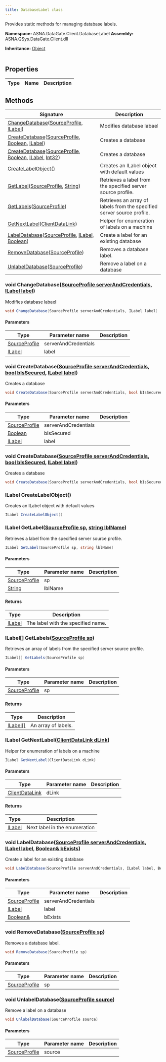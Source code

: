 ```yaml
---
title: DatabaseLabel class
---
```


Provides static methods for managing database labels.

**Namespace:** ASNA.DataGate.Client.DatabaseLabel
**Assembly:** ASNA.QSys.DataGate.Client.dll

**Inheritance:** [Object](https://docs.microsoft.com/en-us/dotnet/api/system.object)
<br>
<br>

## Properties

| Type | Name | Description
| --- | --- | --- 

## Methods

| Signature | Description |
| --- | --- |
| [ChangeDatabase](#void-changedatabasesourceprofile-serverandcredentials-ilabel-label)([SourceProfile](/reference/datagate/datagate-providers/source-profile.html), [ILabel](/reference/datagate/datagate-client/i-label.html)) | Modifies database labael
| [CreateDatabase](#void-createdatabasesourceprofile-serverandcredentials-bool-bissecured-ilabel-label)([SourceProfile](/reference/datagate/datagate-providers/source-profile.html), [Boolean](https://docs.microsoft.com/en-us/dotnet/api/system.boolean), [ILabel](/reference/datagate/datagate-client/i-label.html)) | Creates a database
| [CreateDatabase](#void-createdatabasesourceprofile-serverandcredentials-bool-bissecured-ilabel-label)([SourceProfile](/reference/datagate/datagate-providers/source-profile.html), [Boolean](https://docs.microsoft.com/en-us/dotnet/api/system.boolean), [ILabel](/reference/datagate/datagate-client/i-label.html), [Int32](https://docs.microsoft.com/en-us/dotnet/api/system.int32)) | Creates a database
| [CreateLabelObject()](#ilabel-createlabelobject) | Creates an ILabel object with default values
| [GetLabel](#ilabel-getlabelsourceprofile-sp-string-lblname)([SourceProfile](/reference/datagate/datagate-providers/source-profile.html), [String](https://docs.microsoft.com/en-us/dotnet/api/system.string)) | Retrieves a label from the specified server source profile.
| [GetLabels](#ilabel--getlabelssourceprofile-sp)([SourceProfile](/reference/datagate/datagate-providers/source-profile.html)) | Retrieves an array of labels from the specified server source profile.
| [GetNextLabel](#ilabel-getnextlabelclientdatalink-dlink)([ClientDataLink](/reference/datagate/datagate-data-link/client-data-link.html)) | Helper for enumeration of labels on a machine
| [LabelDatabase](#void-labeldatabasesourceprofile-serverandcredentials-ilabel-label-boolean-bexists)([SourceProfile](/reference/datagate/datagate-providers/source-profile.html), [ILabel](/reference/datagate/datagate-client/i-label.html), [Boolean](https://docs.microsoft.com/en-us/dotnet/api/system.boolean)) | Create a label for an existing database
| [RemoveDatabase](#void-removedatabasesourceprofile-sp)([SourceProfile](/reference/datagate/datagate-providers/source-profile.html)) | Removes a database label.
| [UnlabelDatabase](#void-unlabeldatabasesourceprofile-source)([SourceProfile](/reference/datagate/datagate-providers/source-profile.html)) | Remove a label on a database

### void ChangeDatabase([SourceProfile serverAndCredentials](/reference/datagate/datagate-providers/source-profile.html), [ILabel label](/reference/datagate/datagate-client/i-label.html))

Modifies database labael

```cs
void ChangeDatabase(SourceProfile serverAndCredentials, ILabel label)
```

#### Parameters

| Type | Parameter name | Description
| --- | --- | ---
| [SourceProfile](/reference/datagate/datagate-providers/source-profile.html) | serverAndCredentials | 
| [ILabel](/reference/datagate/datagate-client/i-label.html) | label | 

### void CreateDatabase([SourceProfile serverAndCredentials](/reference/datagate/datagate-providers/source-profile.html), [bool bIsSecured](https://docs.microsoft.com/en-us/dotnet/api/system.boolean), [ILabel label](/reference/datagate/datagate-client/i-label.html))

Creates a database

```cs
void CreateDatabase(SourceProfile serverAndCredentials, bool bIsSecured, ILabel label)
```

#### Parameters

| Type | Parameter name | Description
| --- | --- | ---
| [SourceProfile](/reference/datagate/datagate-providers/source-profile.html) | serverAndCredentials | 
| [Boolean](https://docs.microsoft.com/en-us/dotnet/api/system.boolean) | bIsSecured | 
| [ILabel](/reference/datagate/datagate-client/i-label.html) | label | 

### void CreateDatabase([SourceProfile serverAndCredentials](/reference/datagate/datagate-providers/source-profile.html), [bool bIsSecured](https://docs.microsoft.com/en-us/dotnet/api/system.boolean), [ILabel label](/reference/datagate/datagate-client/i-label.html))

Creates a database

```cs
void CreateDatabase(SourceProfile serverAndCredentials, bool bIsSecured, ILabel label)
```

### ILabel CreateLabelObject()

Creates an ILabel object with default values

```cs
ILabel CreateLabelObject()
```

### ILabel GetLabel([SourceProfile sp](/reference/datagate/datagate-providers/source-profile.html), [string lblName](https://learn.microsoft.com/en-us/dotnet/api/system.string?view=net-8.0))

Retrieves a label from the specified server source profile.

```cs
ILabel GetLabel(SourceProfile sp, string lblName)
```

#### Parameters

| Type | Parameter name | Description
| --- | --- | ---
| [SourceProfile](/reference/datagate/datagate-providers/source-profile.html) | sp | 
| [String](https://docs.microsoft.com/en-us/dotnet/api/system.string) | lblName | 

#### Returns

| Type | Description
| --- | ---
| [ILabel](/reference/datagate/datagate-client/i-label.html) | The label with the specified name.

### ILabel[] GetLabels([SourceProfile sp](/reference/datagate/datagate-providers/source-profile.html))

Retrieves an array of labels from the specified server source profile.

```cs
ILabel[] GetLabels(SourceProfile sp)
```

#### Parameters

| Type | Parameter name | Description
| --- | --- | ---
| [SourceProfile](/reference/datagate/datagate-providers/source-profile.html) | sp | 

#### Returns

| Type | Description
| --- | ---
| [ILabel\[\]](/reference/datagate/datagate-client/i-label.html) | An array of labels.

### ILabel GetNextLabel([ClientDataLink dLink](/reference/datagate/datagate-data-link/client-data-link.html))

Helper for enumeration of labels on a machine

```cs
ILabel GetNextLabel(ClientDataLink dLink)
```

#### Parameters

| Type | Parameter name | Description
| --- | --- | ---
| [ClientDataLink](/reference/datagate/datagate-data-link/client-data-link.html) | dLink | 

#### Returns

| Type | Description
| --- | ---
| [ILabel](/reference/datagate/datagate-client/i-label.html) | Next label in the enumeration

### void LabelDatabase([SourceProfile serverAndCredentials](/reference/datagate/datagate-providers/source-profile.html), [ILabel label](/reference/datagate/datagate-client/i-label.html), [Boolean& bExists](https://docs.microsoft.com/en-us/dotnet/api/system.boolean))

Create a label for an existing database

```cs
void LabelDatabase(SourceProfile serverAndCredentials, ILabel label, Boolean& bExists)
```

#### Parameters

| Type | Parameter name | Description
| --- | --- | ---
| [SourceProfile](/reference/datagate/datagate-providers/source-profile.html) | serverAndCredentials | 
| [ILabel](/reference/datagate/datagate-client/i-label.html) | label | 
| [Boolean&](https://docs.microsoft.com/en-us/dotnet/api/system.boolean) | bExists | 

### void RemoveDatabase([SourceProfile sp](/reference/datagate/datagate-providers/source-profile.html))

Removes a database label.

```cs
void RemoveDatabase(SourceProfile sp)
```

#### Parameters

| Type | Parameter name | Description
| --- | --- | ---
| [SourceProfile](/reference/datagate/datagate-providers/source-profile.html) | sp | 

### void UnlabelDatabase([SourceProfile source](/reference/datagate/datagate-providers/source-profile.html))

Remove a label on a database

```cs
void UnlabelDatabase(SourceProfile source)
```

#### Parameters

| Type | Parameter name | Description
| --- | --- | ---
| [SourceProfile](/reference/datagate/datagate-providers/source-profile.html) | source | 

